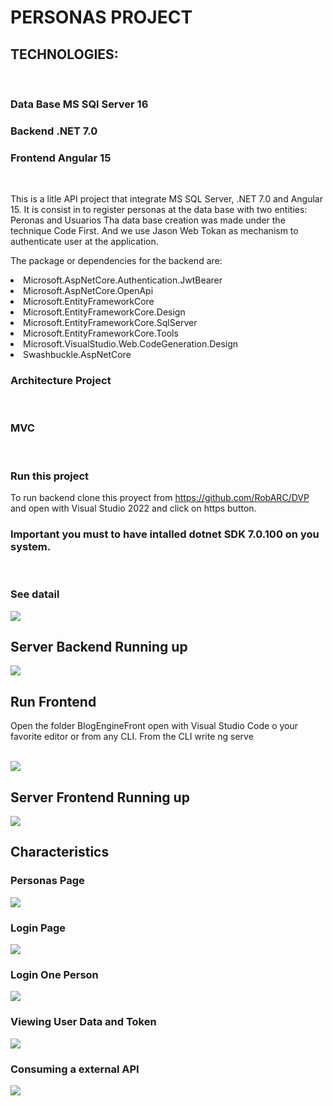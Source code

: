 # PERSONAS PROJECT

## TECHNOLOGIES:
<br>

### Data Base MS SQl Server 16
### Backend .NET 7.0
### Frontend Angular 15
<br>

This  is a litle API project that integrate MS SQL Server, .NET 7.0 and Angular 15. It is consist in to register personas at the data base with two entities: Peronas and Usuarios Tha data base creation was made under the technique Code First. And we use Jason Web Tokan as mechanism to authenticate user at the application.

The package  or dependencies for the backend are:

<li>Microsoft.AspNetCore.Authentication.JwtBearer</li>
<li>Microsoft.AspNetCore.OpenApi</li>
<li>Microsoft.EntityFrameworkCore</li>
<li>Microsoft.EntityFrameworkCore.Design</li>
<li>Microsoft.EntityFrameworkCore.SqlServer</li>
<li>Microsoft.EntityFrameworkCore.Tools</li>
<li>Microsoft.VisualStudio.Web.CodeGeneration.Design</li>
<li>Swashbuckle.AspNetCore</li>

### Architecture Project
<br>

### MVC
<br>

### Run this project
To run backend clone this proyect from https://github.com/RobARC/DVP and open with Visual Studio 2022 and click on https button.

### Important you must to have intalled dotnet SDK 7.0.100 on you system.
<br>

### See datail
 <image src="./images/image1.png">

## Server Backend Running up
<image src="./images/image2.png">
<br>

## Run Frontend 

<p>Open the folder BlogEngineFront open with Visual Studio Code o your favorite editor or from any CLI.
From the CLI write ng serve</p>
<br>

<image src="./images/image3.png">
<br>

## Server Frontend Running up
<image src="./images/image4.png">
<br>

## Characteristics

### Personas Page
<image src="./images/image5.png">
<br>

### Login Page
<image src="./images/image6.png">
<br>

### Login One Person
<image src="./images/image7.png">
<br>

### Viewing User Data and Token
<image src="./images/image8.png">
<br>

### Consuming a external API
<image src="./images/image9.png">
<br>
